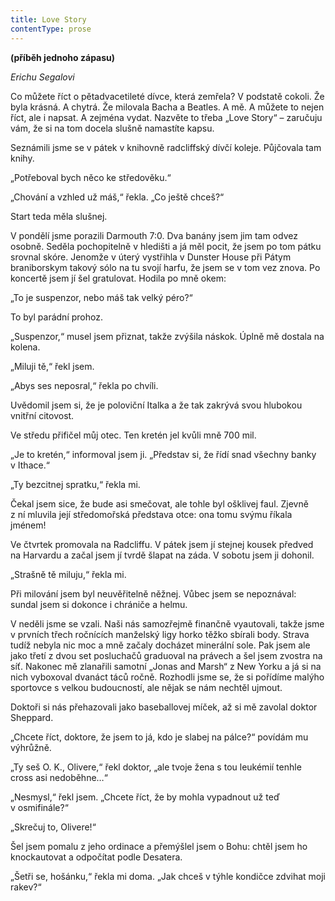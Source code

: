 ```yaml
---
title: Love Story
contentType: prose
---
```


<section>

<div class="centered">

**(příběh jednoho zápasu)**

</div>

<div class="centered">

_Erichu Segalovi_

</div>

</section>

<section>

Co můžete říct o pětadvacetileté dívce, která zemřela? V podstatě cokoli. Že byla krásná. A chytrá. Že milovala Bacha a Beatles. A mě. A můžete to nejen říct, ale i napsat. A zejména vydat. Nazvěte to třeba „Love Story“ – zaručuju vám, že si na tom docela slušně namastíte kapsu.

</section>

<section>

Seznámili jsme se v pátek v knihovně radcliffský dívčí koleje. Půjčovala tam knihy.

„Potřeboval bych něco ke středověku.“

„Chování a vzhled už máš,“ řekla. „Co ještě chceš?“

Start teda měla slušnej.

V pondělí jsme porazili Darmouth 7:0. Dva banány jsem jim tam odvez osobně. Seděla pochopitelně v hledišti a já měl pocit, že jsem po tom pátku srovnal skóre. Jenomže v úterý vystřihla v Dunster House při Pátym braniborskym takový sólo na tu svojí harfu, že jsem se v tom vez znova. Po koncertě jsem jí šel gratulovat. Hodila po mně okem:

„To je suspenzor, nebo máš tak velký péro?“

To byl parádní prohoz.

„Suspenzor,“ musel jsem přiznat, takže zvýšila náskok. Úplně mě dostala na kolena.

„Miluji tě,“ řekl jsem.

„Abys ses neposral,“ řekla po chvíli.

Uvědomil jsem si, že je poloviční Italka a že tak zakrývá svou hlubokou vnitřní citovost.

Ve středu přifičel můj otec. Ten kretén jel kvůli mně 700 mil.

„Je to kretén,“ informoval jsem ji. „Představ si, že řídí snad všechny banky v Ithace.“

„Ty bezcitnej spratku,“ řekla mi.

Čekal jsem sice, že bude asi smečovat, ale tohle byl ošklivej faul. Zjevně z ní mluvila její středomořská představa otce: ona tomu svýmu říkala jménem!

Ve čtvrtek promovala na Radcliffu. V pátek jsem jí stejnej kousek předved na Harvardu a začal jsem jí tvrdě šlapat na záda. V sobotu jsem ji dohonil.

„Strašně tě miluju,“ řekla mi.

Při milování jsem byl neuvěřitelně něžnej. Vůbec jsem se nepoznával: sundal jsem si dokonce i chrániče a helmu.

V neděli jsme se vzali. Naši nás samozřejmě finančně vyautovali, takže jsme v prvních třech ročnících manželský ligy horko těžko sbírali body. Strava tudíž nebyla nic moc a mně začaly docházet minerální sole. Pak jsem ale jako třetí z dvou set posluchačů graduoval na právech a šel jsem zvostra na síť. Nakonec mě zlanařili samotní „Jonas and Marsh“ z New Yorku a já si na nich vyboxoval dvanáct táců ročně. Rozhodli jsme se, že si pořídíme malýho sportovce s velkou budoucností, ale nějak se nám nechtěl ujmout.

Doktoři si nás přehazovali jako baseballovej míček, až si mě zavolal doktor Sheppard.

„Chcete říct, doktore, že jsem to já, kdo je slabej na pálce?“ povídám mu výhrůžně.

„Ty seš O. K., Olivere,“ řekl doktor, „ale tvoje žena s tou leukémií tenhle cross asi nedoběhne…“

„Nesmysl,“ řekl jsem. „Chcete říct, že by mohla vypadnout už teď v osmifinále?“

„Skrečuj to, Olivere!“

Šel jsem pomalu z jeho ordinace a přemýšlel jsem o Bohu: chtěl jsem ho knockautovat a odpočítat podle Desatera.

„Šetři se, hošánku,“ řekla mi doma. „Jak chceš v týhle kondičce zdvihat moji rakev?“

</section>
